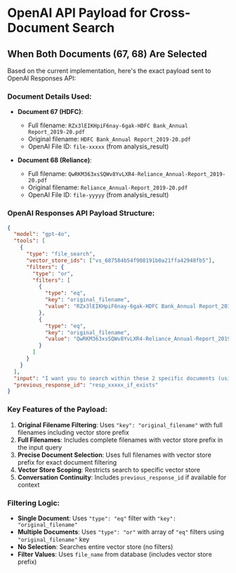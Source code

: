 # OpenAI API Payload for Cross-Document Search

## When Both Documents (67, 68) Are Selected

Based on the current implementation, here's the exact payload sent to OpenAI Responses API:

### Document Details Used:
- **Document 67 (HDFC)**: 
  - Full filename: `RZx3lEIKHpiF6nay-6gak-HDFC Bank_Annual Report_2019-20.pdf`
  - Original filename: `HDFC Bank_Annual Report_2019-20.pdf`
  - OpenAI File ID: `file-xxxxx` (from analysis_result)

- **Document 68 (Reliance)**: 
  - Full filename: `QwRKM363xsSQWv8YvLXR4-Reliance_Annual-Report_2019-20.pdf`
  - Original filename: `Reliance_Annual-Report_2019-20.pdf`  
  - OpenAI File ID: `file-yyyyy` (from analysis_result)

### OpenAI Responses API Payload Structure:

```json
{
  "model": "gpt-4o",
  "tools": [
    {
      "type": "file_search",
      "vector_store_ids": ["vs_687584b54f908191b0a21ffa42948fb5"],
      "filters": {
        "type": "or",
        "filters": [
          {
            "type": "eq",
            "key": "original_filename",
            "value": "RZx3lEIKHpiF6nay-6gak-HDFC Bank_Annual Report_2019-20.pdf"
          },
          {
            "type": "eq", 
            "key": "original_filename",
            "value": "QwRKM363xsSQWv8YvLXR4-Reliance_Annual-Report_2019-20.pdf"
          }
        ]
      }
    }
  ],
  "input": "I want you to search within these 2 specific documents (using their full filenames with vector store prefix):\n\n- \"RZx3lEIKHpiF6nay-6gak-HDFC Bank_Annual Report_2019-20.pdf\" (Original: \"HDFC Bank_Annual Report_2019-20.pdf\", OpenAI File ID: file-xxxxx)\n- \"QwRKM363xsSQWv8YvLXR4-Reliance_Annual-Report_2019-20.pdf\" (Original: \"Reliance_Annual-Report_2019-20.pdf\", OpenAI File ID: file-yyyyy)\n\nPlease search ONLY within these documents to answer the following question: [USER_QUERY]\n\nFull Document Filenames (with vector store prefix):\nRZx3lEIKHpiF6nay-6gak-HDFC Bank_Annual Report_2019-20.pdf, QwRKM363xsSQWv8YvLXR4-Reliance_Annual-Report_2019-20.pdf\n\nImportant instructions:\n1. Focus your search exclusively on the documents listed above by their full filenames (including vector store prefix)\n2. Do not use information from any other documents in the vector store\n3. If the answer requires information from multiple documents, synthesize the information and clearly indicate which full filename contains each piece of information\n4. When referencing sources, use the full filenames with vector store prefix that I provided above\n5. Ensure your search is limited to these specific documents: RZx3lEIKHpiF6nay-6gak-HDFC Bank_Annual Report_2019-20.pdf, QwRKM363xsSQWv8YvLXR4-Reliance_Annual-Report_2019-20.pdf",
  "previous_response_id": "resp_xxxxx_if_exists"
}
```

### Key Features of the Payload:

1. **Original Filename Filtering**: Uses `"key": "original_filename"` with full filenames including vector store prefix
2. **Full Filenames**: Includes complete filenames with vector store prefix in the input query
3. **Precise Document Selection**: Uses full filenames with vector store prefix for exact document filtering
4. **Vector Store Scoping**: Restricts search to specific vector store
5. **Conversation Continuity**: Includes `previous_response_id` if available for context

### Filtering Logic:
- **Single Document**: Uses `"type": "eq"` filter with `"key": "original_filename"`
- **Multiple Documents**: Uses `"type": "or"` with array of `"eq"` filters using `"original_filename"` key
- **No Selection**: Searches entire vector store (no filters)
- **Filter Values**: Uses `file_name` from database (includes vector store prefix)
